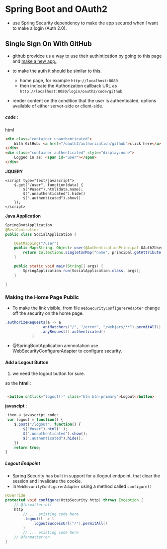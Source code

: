 # Spring Boot and OAuth2
* use Spring Security dependency to make the app secured when I want to make a login (Auth 2.0).
## Single Sign On With GitHub
* github providce us a way to use their authintication by going to this page and [make a new app.](https://github.com/settings/developers).
* to make the auth it should be similar to this.
  *  home page, for example `http://localhost:8080`
  *  then indicate the Authorization callback URL as `http://localhost:8080/login/oauth2/code/github`

* render content on the condition that the user is authenticated, options available of either server-side or client-side.

##### code : 
html
```html
<div class="container unauthenticated">
    With GitHub: <a href="/oauth2/authorization/github">click here</a>
</div>
<div class="container authenticated" style="display:none">
    Logged in as: <span id="user"></span>
</div>

```
**JQUERY**

```jquery
<script type="text/javascript">
    $.get("/user", function(data) {
        $("#user").html(data.name);
        $(".unauthenticated").hide()
        $(".authenticated").show()
    });
</script>

```

**Java Application** 
```java
SpringBootApplication
@RestController
public class SocialApplication {

    @GetMapping("/user")
    public Map<String, Object> user(@AuthenticationPrincipal OAuth2User principal) {
        return Collections.singletonMap("name", principal.getAttribute("name"));
    }

    public static void main(String[] args) {
        SpringApplication.run(SocialApplication.class, args);
    }

}
```

### Making the Home Page Public
* To make the link visible, from file `WebSecurityConfigurerAdapter` change off the security on the home page.
```java
.authorizeRequests(a -> a
                .antMatchers("/", "/error", "/webjars/**").permitAll()
                .anyRequest().authenticated()
            )
```
* @SpringBootApplication amnnotation use WebSecurityConfigurerAdapter to configure security.


#### Add a Logout Button
1. we need the logout button for sure.

so the **html** :
```html

 <button onClick="logout()" class="btn btn-primary">Logout</button>

```

**javascipt** :
```javascript
 then a javascript code:
 var logout = function() {
    $.post("/logout", function() {
        $("#user").html('');
        $(".unauthenticated").show();
        $(".authenticated").hide();
    })
    return true;
}

```

#####  Logout Endpoint
- Spring Security has built in support for a /logout endpoint. that clear the session and invalidate the cookie.
- in `WebSecurityConfigurerAdapter` using a method called `configure()`

```java
@Override
protected void configure(HttpSecurity http) throws Exception {
	// @formatter:off
    http
        // ... existing code here
        .logout(l -> l
            .logoutSuccessUrl("/").permitAll()
        )
        // ... existing code here
    // @formatter:on
}
```